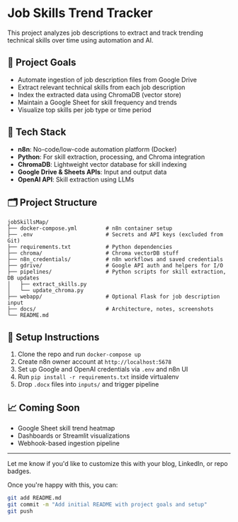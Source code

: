 # Job Skills Trend Tracker

This project analyzes job descriptions to extract and track trending technical skills over time using automation and AI.

## 🚀 Project Goals

- Automate ingestion of job description files from Google Drive
- Extract relevant technical skills from each job description
- Index the extracted data using ChromaDB (vector store)
- Maintain a Google Sheet for skill frequency and trends
- Visualize top skills per job type or time period

## 🧰 Tech Stack

- **n8n**: No-code/low-code automation platform (Docker)
- **Python**: For skill extraction, processing, and Chroma integration
- **ChromaDB**: Lightweight vector database for skill indexing
- **Google Drive & Sheets APIs**: Input and output data
- **OpenAI API**: Skill extraction using LLMs

## 🗂️ Project Structure

```text
jobSkillsMap/
├── docker-compose.yml         # n8n container setup
├── .env                       # Secrets and API keys (excluded from Git)
├── requirements.txt           # Python dependencies
├── chroma/                    # Chroma vectorDB stuff
├── n8n_credentials/           # n8n workflows and saved credentials
├── gdrive/                    # Google API auth and helpers for I/O
├── pipelines/                 # Python scripts for skill extraction, DB updates
│   ├── extract_skills.py
│   └── update_chroma.py
├── webapp/                    # Optional Flask for job description input
├── docs/                      # Architecture, notes, screenshots
└── README.md

```




## 🧪 Setup Instructions

1. Clone the repo and run `docker-compose up`
2. Create n8n owner account at `http://localhost:5678`
3. Set up Google and OpenAI credentials via `.env` and n8n UI
4. Run `pip install -r requirements.txt` inside virtualenv
5. Drop `.docx` files into `inputs/` and trigger pipeline

## 📈 Coming Soon

- Google Sheet skill trend heatmap
- Dashboards or Streamlit visualizations
- Webhook-based ingestion pipeline

---

Let me know if you'd like to customize this with your blog, LinkedIn, or repo badges.

Once you're happy with this, you can:

```sh
git add README.md
git commit -m "Add initial README with project goals and setup"
git push
